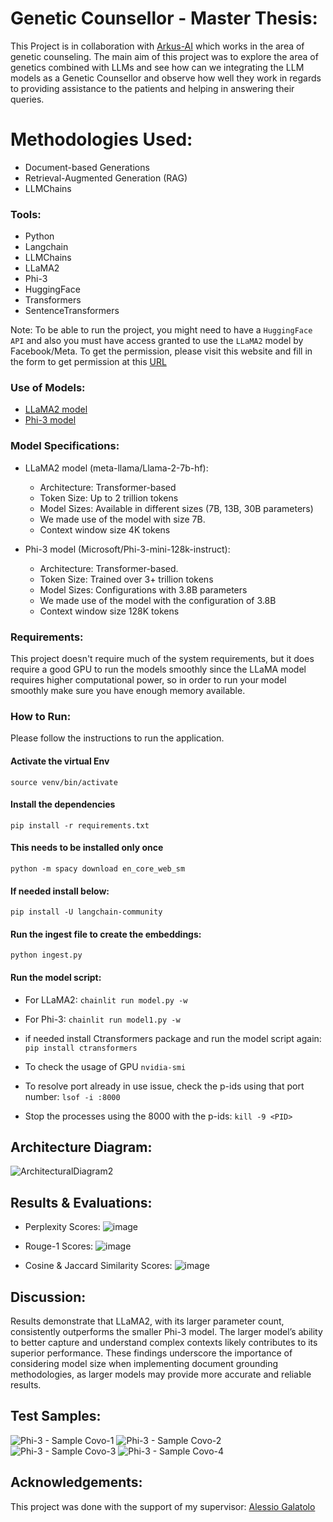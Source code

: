 # Genetic Counsellor - Master Thesis:
This Project is in collaboration with [Arkus-AI](https://arkus.ai/) which works in the area of genetic counseling. The main aim of this project was to explore the area of genetics combined with LLMs and see how can we integrating the LLM models as a Genetic Counsellor
and observe how well they work in regards to providing assistance to the patients and helping in answering their queries.

# Methodologies Used:
 - Document-based Generations
 -  Retrieval-Augmented Generation (RAG)
 - LLMChains

### Tools:
- Python
- Langchain
- LLMChains
- LLaMA2
- Phi-3
- HuggingFace
- Transformers
- SentenceTransformers

Note: To be able to run the project, you might need to have a ```HuggingFace API``` and also you must have access granted to use the ```LLaMA2``` model by Facebook/Meta. To get the permission, please visit this website and fill in the form to get permission 
      at this [URL](https://huggingface.co/meta-llama/Llama-2-7b-hf)

### Use of Models:
- [LLaMA2 model](https://github.com/ZeeshanM96)
- [Phi-3 model](https://huggingface.co/microsoft/Phi-3-mini-128k-instruct)

### Model Specifications:
- LLaMA2 model (meta-llama/Llama-2-7b-hf):
  - Architecture: Transformer-based
  - Token Size: Up to 2 trillion tokens
  - Model Sizes: Available in different sizes (7B, 13B, 30B parameters)
  - We made use of the model with size 7B.
  - Context window size 4K tokens

- Phi-3 model (Microsoft/Phi-3-mini-128k-instruct):
  - Architecture: Transformer-based.
  - Token Size: Trained over 3+ trillion tokens
  - Model Sizes: Configurations with 3.8B parameters
  - We made use of the model with the configuration of 3.8B
  - Context window size 128K tokens
  
### Requirements:
This project doesn't require much of the system requirements, but it does require a good GPU to run the models smoothly since the LLaMA model requires higher computational power, so in order to run your model smoothly make sure you have enough memory available.

### How to Run:
Please follow the instructions to run the application.
#### Activate the virtual Env
```source venv/bin/activate```

#### Install the dependencies
```pip install -r requirements.txt```

#### This needs to be installed only once
```python -m spacy download en_core_web_sm```

#### If needed install below:
```pip install -U langchain-community```

#### Run the ingest file to create the embeddings:
```python ingest.py```

#### Run the model script:
- For LLaMA2:
```chainlit run model.py -w```
- For Phi-3:
```chainlit run model1.py -w```

- if needed install Ctransformers package and run the model script again:
```pip install ctransformers```

- To check the usage of GPU
```nvidia-smi```

- To resolve port already in use issue, check the p-ids using that port number:
```lsof -i :8000```

- Stop the processes using the 8000 with the p-ids:
```kill -9 <PID>```

## Architecture Diagram:
![ArchitecturalDiagram2](https://github.com/ZeeshanM96/GeneticCounsellor/assets/116648836/76798278-9b90-4b47-bec2-cdbf16ade550)

## Results & Evaluations:
- Perplexity Scores:
![image](https://github.com/ZeeshanM96/GeneticCounsellor/assets/116648836/29ec976a-e060-4f68-97c1-d2de09d160f0)

- Rouge-1 Scores:
![image](https://github.com/ZeeshanM96/GeneticCounsellor/assets/116648836/b7068f09-6dd0-4341-a833-83f632b06992)

- Cosine & Jaccard Similarity Scores:
![image](https://github.com/ZeeshanM96/GeneticCounsellor/assets/116648836/c775353a-25ed-4256-9139-0a5857f467bb)


## Discussion:
Results demonstrate that LLaMA2, with its larger parameter count, consistently outperforms the smaller Phi-3 model. The larger model’s ability to better capture and understand complex contexts likely contributes to its superior performance. These findings
underscore the importance of considering model size when implementing document grounding methodologies, as larger models may provide more accurate and reliable results.

## Test Samples:

![Phi-3 - Sample Covo-1](https://github.com/ZeeshanM96/GeneticCounsellor/assets/116648836/d39fc7d4-0122-4a58-8e0d-bc3c6243a5d0)
![Phi-3 - Sample Covo-2](https://github.com/ZeeshanM96/GeneticCounsellor/assets/116648836/02ad21b4-7214-4d3a-8cea-99b9eee3b964)
![Phi-3 - Sample Covo-3](https://github.com/ZeeshanM96/GeneticCounsellor/assets/116648836/b50edb71-2418-4a7f-805a-81db27ee44c4)
![Phi-3 - Sample Covo-4](https://github.com/ZeeshanM96/GeneticCounsellor/assets/116648836/ea802023-05d3-47cb-a303-cb888b703987)

## Acknowledgements:
This project was done with the support of my supervisor: [Alessio Galatolo](https://www.alessiogalatolo.com/)


